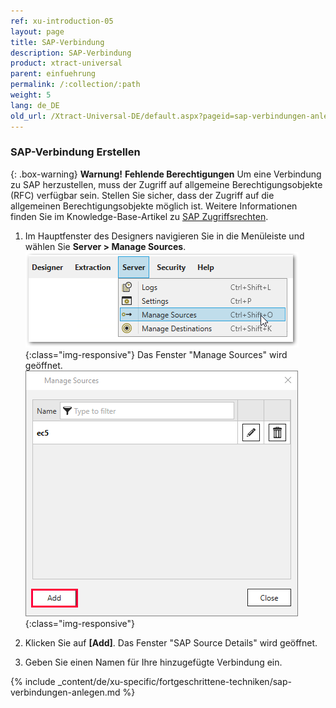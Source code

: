 ```yaml
---
ref: xu-introduction-05
layout: page
title: SAP-Verbindung
description: SAP-Verbindung
product: xtract-universal
parent: einfuehrung
permalink: /:collection/:path
weight: 5
lang: de_DE
old_url: /Xtract-Universal-DE/default.aspx?pageid=sap-verbindungen-anlegen
---
```


### SAP-Verbindung Erstellen

{: .box-warning}
**Warnung!** **Fehlende Berechtigungen**
Um eine Verbindung zu SAP herzustellen, muss der Zugriff auf allgemeine Berechtigungsobjekte (RFC) verfügbar sein.
Stellen Sie sicher, dass der Zugriff auf die allgemeinen Berechtigungsobjekte möglich ist. Weitere Informationen finden Sie im Knowledge-Base-Artikel zu [SAP Zugriffsrechten](https://kb.theobald-software.com/sap/authority-objects-sap-user-rights).

1. Im Hauptfenster des Designers navigieren Sie in die Menüleiste und wählen 
Sie **Server > Manage Sources**. 
![XU-Create-Connection-1](/img/content/server_manage_sources.png){:class="img-responsive"}
Das Fenster "Manage Sources" wird geöffnet.  
![XU-Create-Connection-2](/img/content/xu_manage_source.png){:class="img-responsive"}

2. Klicken Sie auf **[Add]**. Das Fenster "SAP Source Details" wird geöffnet. <br>
3. Geben Sie einen Namen für Ihre hinzugefügte Verbindung ein.

{% include _content/de/xu-specific/fortgeschrittene-techniken/sap-verbindungen-anlegen.md %}



